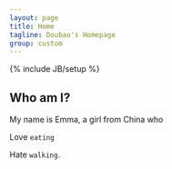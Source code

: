 ```yaml
---
layout: page
title: Home
tagline: Doubao's Homepage
group: custom
---
```

{% include JB/setup %}

## Who am I?

My name is Emma, a girl from China who

Love `eating`

Hate `walking`.


